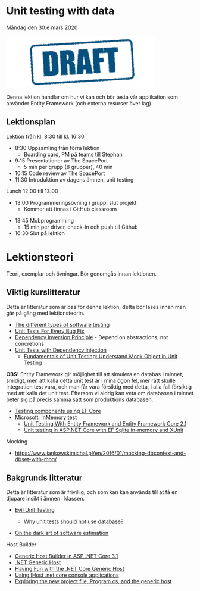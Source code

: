 # Unit testing with data

Måndag den 30:e mars 2020

![Draft](assets/images/draft.png)

Denna lektion handlar om hur vi kan och bör testa vår applikation som använder Entity Framework (och externa resurser över lag).

## Lektionsplan

Lektion från kl. 8:30 till kl. 16:30

* 8:30 Uppsamling från förra lektion    
  - Boarding card, PM på teams till Stephan
* 9:15 Presentationer av The SpacePort
  - 5 min per grupp (8 grupper), 40 min
* 10:15 Code review av The SpacePort
* 11:30 Introduktion av dagens ämnen, unit testing

Lunch 12:00 till 13:00

* 13:00 Programmeringsövning i grupp, slut projekt
  * Kommer att finnas i GitHub classroom


- 13:45 Mobprogramming
  - 15 min per driver, check-in och push till Github
- 16:30 Slut på lektion

# Lektionsteori

Teori, exemplar och övningar. Bör genomgås innan lektionen.

## Viktig kurslitteratur

Detta är litteratur som är bas för denna lektion, detta bör läses innan man går på gång med lektionsteorin.

* [The different types of software testing](https://www.atlassian.com/continuous-delivery/software-testing/types-of-software-testing)
* [Unit Tests For Every Bug Fix](http://iedaddy.com/2016/11/unit-tests-every-bug-fix/)
* [Dependency Inversion Principle](https://deviq.com/dependency-inversion-principle/) - Depend on abstractions, not concretions
* [Unit Tests with Dependency Injection](https://agostini.tech/2017/04/24/unit-tests-with-dependency-injection/)
  * [Fundamentals of Unit Testing: Understand Mock Object in Unit Testing](https://www.c-sharpcorner.com/UploadFile/dacca2/fundamental-of-unit-testing-understand-mock-object-in-unit/)

**OBS!** Entity Framework gir möjlighet till att simulera en databas i minnet, smidigt, men att kalla detta unit test är i mina ögon fel, mer rätt skulle integration test vara, och man får vara försiktig med detta, i alla fall försiktig med att kalla det unit test. Eftersom vi aldrig kan veta om databasen i minnet beter sig på precis samma sätt som produktions databasen.

* [Testing components using EF Core](https://docs.microsoft.com/en-us/ef/core/miscellaneous/testing/)
* Microsoft: [InMemory test](https://docs.microsoft.com/en-us/ef/core/miscellaneous/testing/in-memory) 
  * [Unit Testing With Entity Framework and Entity Framework Core 2.1](https://dev.to/pcmichaels/unit-testing-with-entity-framework-and-entity-framework-core-2-1-1j2)
  * [Unit testing in ASP.NET Core with EF Sqlite in-memory and XUnit](https://raaaimund.github.io/tech/2019/05/07/aspnet-core-unit-testing-inmemory/)

Mocking

* https://www.jankowskimichal.pl/en/2016/01/mocking-dbcontext-and-dbset-with-moq/

## Bakgrunds litteratur

Detta är litteratur som är frivillig, och som kan kan används till at få en djupare insikt i ämnen i klassen.

* [Evil Unit Testing](https://coderanch.com/wiki/718795/Unit-Testing)

  * [Why unit tests should not use database?](https://stackoverflow.com/questions/15450957/why-unit-tests-should-not-use-database)
* [On the dark art of software estimation](https://techcrunch.com/2016/04/30/estimate-thrice-develop-once/)

Host Builder

* [Generic Host Builder in ASP .NET Core 3.1](https://wakeupandcode.com/generic-host-builder-in-asp-net-core-3-1/)
* [.NET Generic Host](https://docs.microsoft.com/en-us/aspnet/core/fundamentals/host/generic-host?view=aspnetcore-3.1)
* [Having Fun with the .NET Core Generic Host](https://jmezach.github.io/2017/10/29/having-fun-with-the-.net-core-generic-host/)
* [Using IHost .net core console applications](https://garywoodfine.com/ihost-net-core-console-applications/)
* [Exploring the new project file, Program.cs, and the generic host](https://andrewlock.net/exploring-the-new-project-file-program-and-the-generic-host-in-asp-net-core-3/)